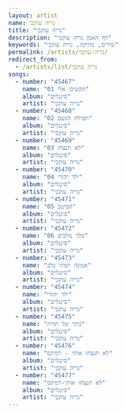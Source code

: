```yaml
---
layout: artist
name: נריה עוקבי
title: "נריה עוקבי"
description: "דף האמן נריה עוקבי"
keywords: "שירים, מוזיקה, נריה עוקבי"
permalink: /artists/נריה-עוקבי/
redirect_from:
  - /artists/list/נריה עוקבי
songs:
  - number: "45467"
    name: "01 הקשיבו אלי"
    album: "סינגלים"
    artist: "נריה עוקבי"
  - number: "45468"
    name: "02 תפילת הגשם"
    album: "סינגלים"
    artist: "נריה עוקבי"
  - number: "45469"
    name: "03 לא תנצחו"
    album: "סינגלים"
    artist: "נריה עוקבי"
  - number: "45470"
    name: "04 ילד יהודי"
    album: "סינגלים"
    artist: "נריה עוקבי"
  - number: "45471"
    name: "05 המיטב"
    album: "סינגלים"
    artist: "נריה עוקבי"
  - number: "45472"
    name: "06 מלך מלכים"
    album: "סינגלים"
    artist: "נריה עוקבי"
  - number: "45473"
    name: "אמונה תמיד בלב"
    album: "סינגלים"
    artist: "נריה עוקבי"
  - number: "45474"
    name: "ילד יהודי"
    album: "סינגלים"
    artist: "נריה עוקבי"
  - number: "45475"
    name: "כתר של תורה"
    album: "סינגלים"
    artist: "נריה עוקבי"
  - number: "45476"
    name: "לא תנצחו אותי - רמיקס"
    album: "סינגלים"
    artist: "נריה עוקבי"
  - number: "45477"
    name: "לא תנצחו אותי-רמיקס"
    album: "סינגלים"
    artist: "נריה עוקבי"
---
```

